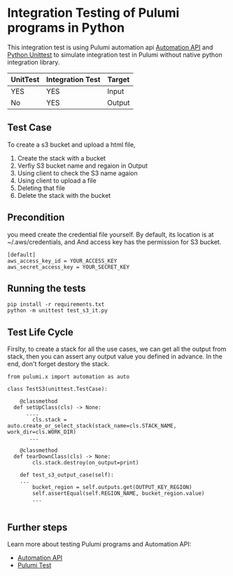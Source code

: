 
# Integration Testing of Pulumi programs in Python

This integration test is using Pulumi automation api [Automation API](https://www.pulumi.com/blog/automation-api/) and [Python Unittest](https://docs.python.org/3/library/unittest.html)  to simulate integration test in Pulumi without native python integration library. 

| UnitTest | Integration Test |Target|
|--|--|--|
| YES | YES|Input|
| No | YES|Output|



## Test Case
To create a s3 bucket and upload a html file, 

 1. Create the stack with a bucket
 3. Verfiy S3 bucket name and regaion in Output
 4. Using client to check the S3 name agaion
 5. Using client to upload a file
 6. Deleting that file
 7. Delete the stack with the bucket


## Precondition

you meed create the credential file yourself. By default, its location is at ~/.aws/credentials, and And access key has the permission for S3 bucket.
```
[default]
aws_access_key_id = YOUR_ACCESS_KEY
aws_secret_access_key = YOUR_SECRET_KEY
```

##  Running the tests
```
pip install -r requirements.txt
python -m unittest test_s3_it.py
```

## Test Life Cycle
Firslty, to create a stack for all the use cases, we can get all the output from stack, then you can assert any output value you defined in advance. In the end, don't forget destory the stack. 
```
from pulumi.x import automation as auto

class TestS3(unittest.TestCase):  
  
    @classmethod  
  def setUpClass(cls) -> None:  
      ....
        cls.stack = auto.create_or_select_stack(stack_name=cls.STACK_NAME, work_dir=cls.WORK_DIR)  
       ...
          
    @classmethod  
  def tearDownClass(cls) -> None:  
        cls.stack.destroy(on_output=print)  
  
    def test_s3_output_case(self):  
    ...
        bucket_region = self.outputs.get(OUTPUT_KEY_REGION)  
        self.assertEqual(self.REGION_NAME, bucket_region.value)  
        ...
  
```
## Further steps  
  
Learn more about testing Pulumi programs and Automation API:

 - [Automation API](https://www.pulumi.com/blog/automation-api/) 
 - [Pulumi Test](https://www.pulumi.com/docs/guides/testing/)
